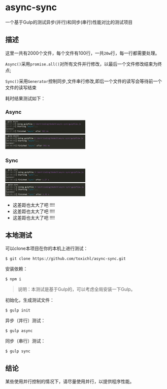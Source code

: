 # async-sync

一个基于Gulp的测试异步(并行)和同步(串行)性能对比的测试项目

## 描述

这里一共有2000个文件，每个文件有100行，一共`20w`行，每一行都需要处理。

`Async()`采用`promise.all()`对所有文件并行修改，以最后一个文件修改结束为终点;

`Sync()`采用`Generator`控制同步,文件串行修改,即后一个文件的读写会等待前一个文件的读写结束

耗时结果测试如下：



### Async

<img style="width: 50%" src="result/async-01.png" alt="">
<img style="width: 50%" src="result/async-02.png" alt="">


### Sync
<img style="width: 50%" src="result/sync-01.png" alt="">
<img style="width: 50%" src="result/sync-02.png" alt="">

- 这差距也太大了吧 !!!!
- 这差距也太大了吧 !!!!
- 这差距也太大了吧 !!!!


## 本地测试

可以clone本项目在你的本机上进行测试：

```
$ git clone https://github.com/toxichl/async-sync.git
```
安装依赖：

```
$ npm i 
```

> 说明：本测试是基于Gulp的，可以考虑全局安装一下Gulp。

初始化，生成测试文件：

```
$ gulp init
```

异步（并行）测试：

```
$ gulp async
```

同步（串行）测试：

```
$ gulp sync
```

## 结论

某些使用并行控制的情况下，请尽量使用并行，以提供程序性能。





